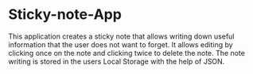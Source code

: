 # Sticky-note-App
This application creates a sticky note that allows writing down useful information that the user does not want to forget.
It allows editing by clicking once on the note and clicking twice to delete the note.
The note writing is stored in the users Local Storage with the help of JSON.
